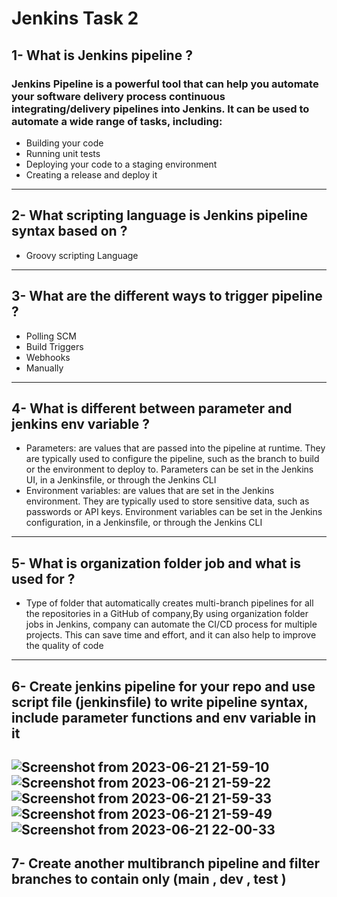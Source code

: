 # Jenkins Task 2
## 1- What is Jenkins pipeline ?
### Jenkins Pipeline is a powerful tool that can help you automate your software delivery process continuous integrating/delivery pipelines into Jenkins. It can be used to automate a wide range of tasks, including:
- Building your code
- Running unit tests
- Deploying your code to a staging environment
- Creating a release and deploy it
-----------------------------------------------------------
## 2- What scripting language is Jenkins pipeline syntax based on ?
- Groovy scripting Language
--------------------------------------------------------
## 3- What are the different ways to trigger pipeline ?
- Polling SCM
- Build Triggers
- Webhooks
- Manually
---------------------------------------------------------------
## 4- What is different between parameter and jenkins env variable ?
- Parameters: are values that are passed into the pipeline at runtime. They are typically used to configure the pipeline, such as the branch to build or the environment to deploy to. Parameters can be set in the Jenkins UI, in a Jenkinsfile, or through the Jenkins CLI
- Environment variables: are values that are set in the Jenkins environment. They are typically used to store sensitive data, such as passwords or API keys. Environment variables can be set in the Jenkins configuration, in a Jenkinsfile, or through the Jenkins CLI
-------------------------------------------------------
## 5- What is organization folder job and what is used for ?
- Type of folder that automatically creates multi-branch pipelines for all the repositories in a GitHub of company,By using organization folder jobs in Jenkins, company can automate the CI/CD process for multiple projects. This can save time and effort, and it can also help to improve the quality of code
----------------------------------------
## 6- Create jenkins pipeline for your repo and use script file (jenkinsfile) to write pipeline syntax, include parameter functions and env variable in it
![Screenshot from 2023-06-21 21-59-10](https://github.com/amrabunemr98/Sprints-tasks/assets/128842547/170e1a32-9536-474f-a55a-4f82b22691ae)
![Screenshot from 2023-06-21 21-59-22](https://github.com/amrabunemr98/Sprints-tasks/assets/128842547/9823befd-2ae9-4345-af8b-53802d9464a1)
![Screenshot from 2023-06-21 21-59-33](https://github.com/amrabunemr98/Sprints-tasks/assets/128842547/2d5062d0-a6e4-4fe6-8ffe-f745b12fbceb)
![Screenshot from 2023-06-21 21-59-49](https://github.com/amrabunemr98/Sprints-tasks/assets/128842547/d04925d1-2c1b-4a80-ab1f-7f951ce6fc40)
![Screenshot from 2023-06-21 22-00-33](https://github.com/amrabunemr98/Sprints-tasks/assets/128842547/bb5efead-ebe3-4fec-a83b-bbeb297b6c99)
------------------------------------------------
## 7- Create another multibranch pipeline and filter branches to contain only (main , dev , test )













